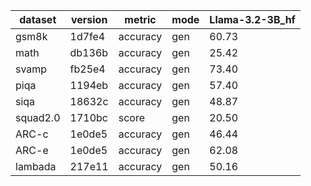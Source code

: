 | dataset | version | metric | mode | Llama-3.2-3B_hf |
|----- | ----- | ----- | ----- | -----|
| gsm8k | 1d7fe4 | accuracy | gen | 60.73 |
| math | db136b | accuracy | gen | 25.42 |
| svamp | fb25e4 | accuracy | gen | 73.40 |
| piqa | 1194eb | accuracy | gen | 57.40 |
| siqa | 18632c | accuracy | gen | 48.87 |
| squad2.0 | 1710bc | score | gen | 20.50 |
| ARC-c | 1e0de5 | accuracy | gen | 46.44 |
| ARC-e | 1e0de5 | accuracy | gen | 62.08 |
| lambada | 217e11 | accuracy | gen | 50.16 |
